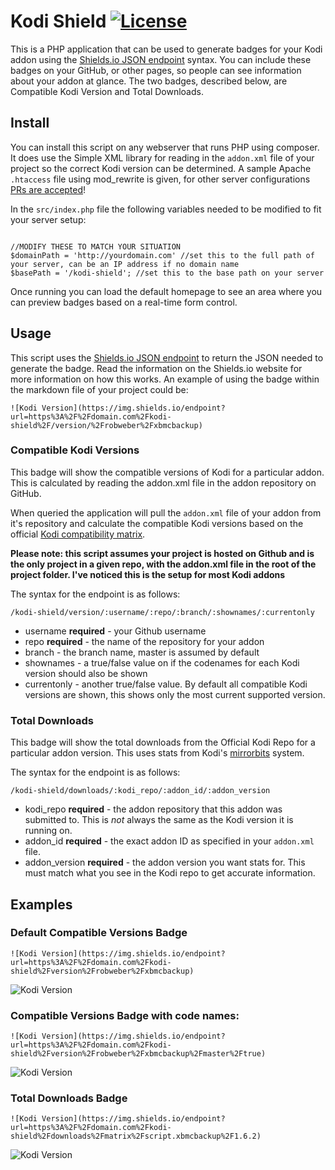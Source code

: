   
# Kodi Shield [![License](https://img.shields.io/github/license/robweber/kodi-shield)](https://github.com/robweber/kodi-shield/blob/master/LICENSE) 

This is a PHP application that can be used to generate badges for your Kodi addon using the [Shields.io JSON endpoint](https://shields.io/endpoint) syntax. You can include these badges on your GitHub, or other pages, so people can see information about your addon at glance. The two badges, described below, are Compatible Kodi Version and Total Downloads. 


## Install
You can install this script on any webserver that runs PHP using composer. It does use the Simple XML library for reading in the ```addon.xml``` file of your project so the correct Kodi version can be determined. A sample Apache ```.htaccess``` file using mod_rewrite is given, for other server configurations [PRs are accepted](https://github.com/robweber/kodi-shield/pulls)!

In the ```src/index.php``` file the following variables needed to be modified to fit your server setup: 

```

//MODIFY THESE TO MATCH YOUR SITUATION
$domainPath = 'http://yourdomain.com' //set this to the full path of your server, can be an IP address if no domain name
$basePath = '/kodi-shield'; //set this to the base path on your server

```

Once running you can load the default homepage to see an area where you can preview badges based on a real-time form control. 

## Usage
This script uses the [Shields.io JSON endpoint](https://shields.io/endpoint) to return the JSON needed to generate the badge. Read the information on the Shields.io website for more information on how this works. An example of using the badge within the markdown file of your project could be: 

```
![Kodi Version](https://img.shields.io/endpoint?url=https%3A%2F%2Fdomain.com%2Fkodi-shield%2F/version/%2Frobweber%2Fxbmcbackup)
```

### Compatible Kodi Versions

This badge will show the compatible versions of Kodi for a particular addon. This is calculated by reading the addon.xml file in the addon repository on GitHub.

When queried the application will pull the ```addon.xml``` file of your addon from it's repository and calculate the compatible Kodi versions based on the official [Kodi compatibility matrix](https://kodi.wiki/view/Addon.xml#Dependency_versions). 

__Please note: this script assumes your project is hosted on Github and is the only project in a given repo, with the addon.xml file in the root of the project folder. I've noticed this is the setup for most Kodi addons__ 

The syntax for the endpoint is as follows:

```
/kodi-shield/version/:username/:repo/:branch/:shownames/:currentonly
```

* username __required__ - your Github username
* repo __required__ - the name of the repository for your addon
* branch - the branch name, master is assumed by default
* shownames - a true/false value on if the codenames for each Kodi version should also be shown
* currentonly - another true/false value. By default all compatible Kodi versions are shown, this shows only the most current supported version. 

### Total Downloads

This badge will show the total downloads from the Official Kodi Repo for a particular addon version. This uses stats from Kodi's [mirrorbits]([https://github.com/etix/mirrorbits](https://github.com/etix/mirrorbits)) system. 

The syntax for the endpoint is as follows:

```
/kodi-shield/downloads/:kodi_repo/:addon_id/:addon_version
```

* kodi_repo __required__ - the addon repository that this addon was submitted to. This is _not_ always the same as the Kodi version it is running on. 
* addon_id __required__ - the exact addon ID as specified in your ```addon.xml``` file. 
* addon_version __required__ - the addon version you want stats for. This must match what you see in the Kodi repo to get accurate information. 


## Examples

### Default Compatible Versions Badge 

```
![Kodi Version](https://img.shields.io/endpoint?url=https%3A%2F%2Fdomain.com%2Fkodi-shield%2Fversion%2Frobweber%2Fxbmcbackup)
```

![Kodi Version](https://img.shields.io/endpoint?url=https%3A%2F%2Fweberjr.com%2Fkodi-shield%2Fversion%2Frobweber%2Fxbmcbackup)

###  Compatible Versions Badge with code names:
```
![Kodi Version](https://img.shields.io/endpoint?url=https%3A%2F%2Fdomain.com%2Fkodi-shield%2Fversion%2Frobweber%2Fxbmcbackup%2Fmaster%2Ftrue)
```
![Kodi Version](https://img.shields.io/endpoint?url=https%3A%2F%2Fweberjr.com%2Fkodi-shield%2Fversion%2frobweber%2Fxbmcbackup%2Fmaster%2Ftrue)



### Total Downloads Badge

```
![Kodi Version](https://img.shields.io/endpoint?url=https%3A%2F%2Fdomain.com%2Fkodi-shield%2Fdownloads%2Fmatrix%2Fscript.xbmcbackup%2F1.6.2)
```

![Kodi Version](https://img.shields.io/endpoint?url=https%3A%2F%2Fweberjr.com%2Fkodi-shield%2Fdownloads%2Fmatrix%2Fscript.xbmcbackup%2F1.6.2)